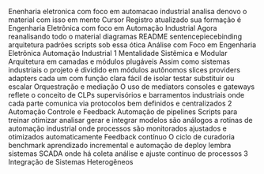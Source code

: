 Enenharia eletronica com foco em automacao industrial  analisa denovo o material com isso em mente
Cursor
Registro atualizado sua formação é Engenharia Eletrônica com foco em Automação Industrial
Agora reanalisando todo o material diagramas README sentencepiecebinding arquitetura padrões scripts sob essa ótica
 Análise com Foco em Engenharia Eletrônica  Automação Industrial
 1 Mentalidade Sistêmica e Modular
 Arquitetura em camadas e módulos plugáveis Assim como sistemas industriais o projeto é dividido em módulos autônomos slices providers adapters cada um com função clara fácil de isolar testar substituir ou escalar
 Orquestração e mediação O uso de mediators consoles e gateways reflete o conceito de CLPs supervisórios e barramentos industriais onde cada parte comunica via protocolos bem definidos e centralizados
 2 Automação Controle e Feedback
 Automação de pipelines Scripts para treinar otimizar analisar gerar e integrar modelos são análogos a rotinas de automação industrial onde processos são monitorados ajustados e otimizados automaticamente
 Feedback contínuo O ciclo de curadoria benchmark aprendizado incremental e automação de deploy lembra sistemas SCADA onde há coleta análise e ajuste contínuo de processos
 3 Integração de Sistemas Heterogêneos